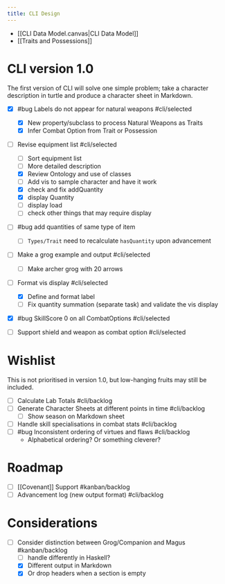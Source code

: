 ```yaml
---
title: CLI Design
---
```


+ [[CLI Data Model.canvas|CLI Data Model]]
+ [[Traits and Possessions]]



# CLI version 1.0

The first version of CLI will solve one simple problem; take a character description in turtle and produce a character sheet in Markdown.

+ [x] #bug Labels do not appear for natural weapons  #cli/selected 
	+ [x] New property/subclass to process Natural Weapons as Traits
	+ [x] Infer Combat Option from Trait or Possession
+ [ ] Revise equipment list  #cli/selected 
	+ [ ] Sort equipment list
	+ [ ] More detailed description
	+ [x] Review Ontology and use of classes
	+ [ ] Add vis to sample character and have it work
	+ [x] check and fix addQuantity
	+ [x] display Quantity
	+ [ ] display load
	+ [ ] check other things that may require display
+ [ ] #bug add quantities of same type of item
	+ [ ] `Types/Trait` need to recalculate `hasQuantity` upon advancement
+ [ ] Make a grog example and output  #cli/selected 
	+ [ ] Make archer grog with 20 arrows
+ [ ] Format vis display #cli/selected 
	+ [x] Define and format label
	+ [ ] Fix quantity summation (separate task) and validate the vis display
+ [x] #bug  SkillScore 0 on all CombatOptions #cli/selected 
+ [ ] Support shield and weapon as combat option #cli/selected 



# Wishlist

This is not prioritised in version 1.0, but low-hanging fruits may still be included.

+ [ ] Calculate Lab Totals    #cli/backlog
+ [ ] Generate Character Sheets at different points in time #cli/backlog 
	+ [ ] Show season on Markdown sheet
+ [ ] Handle skill specialisations in combat stats #cli/backlog 
+ [ ] #bug  Inconsistent ordering of virtues and flaws #cli/backlog 
	+ Alphabetical ordering?  Or something cleverer?

# Roadmap

+ [ ] [[Covenant]] Support #kanban/backlog 
+ [ ] Advancement log (new output format)  #cli/backlog 

# Considerations

+ [ ] Consider distinction between Grog/Companion and Magus #kanban/backlog 
	+ [ ] handle differently in Haskell?
	+ [x] Different output in Markdown
	+ [x] Or drop headers when a section is empty
